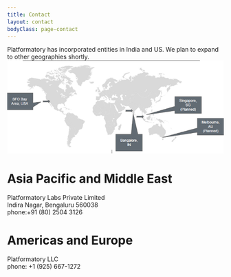 ```yaml
---
title: Contact
layout: contact
bodyClass: page-contact
---
```


Platformatory has incorporated entities in India and US. We plan to expand to other geographies shortly.
<img src="images/locations.png">


# Asia Pacific and Middle East

Platformatory Labs Private Limited <br>
Indira Nagar, Bengaluru 560038 <br>
phone:+91 (80) 2504 3126

# Americas and Europe

Platformatory LLC <br>
phone: +1 (925) 667-1272

